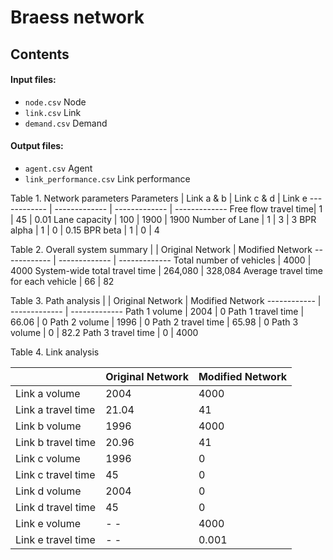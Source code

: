 # Braess network

## Contents
#### Input files:
 - `node.csv` Node  
 - `link.csv` Link
 - `demand.csv` Demand  
#### Output files:
 - `agent.csv`  Agent  
 - `link_performance.csv` Link performance 

Table 1. Network parameters
Parameters | Link a & b | Link c & d | Link e
------------ | ------------- | ------------- | -------------
Free flow travel time| 1 | 45 | 0.01
Lane capacity | 100 | 1900 | 1900
Number of Lane | 1 | 3 | 3
BPR alpha | 1 | 0 | 0.15
BPR beta | 1 | 0 | 4


Table 2. Overall system summary
| | Original Network | Modified Network 
------------ | ------------- | ------------- 
Total number of vehicles | 4000 | 4000 
System-wide total travel time | 264,080 | 328,084 
Average travel time for each vehicle | 66 | 82 


Table 3. Path analysis
| | Original Network | Modified Network 
------------ | ------------- | ------------- 
Path 1 volume | 2004 | 0 
Path 1 travel time | 66.06 | 0 
Path 2 volume | 1996 | 0 
Path 2 travel time | 65.98 | 0 
Path 3 volume | 0 | 82.2 
Path 3 travel time | 0 | 4000


Table 4. Link analysis


| |Original Network | Modified Network 
------------ | ------------- | ------------- 
Link a volume | 2004 | 4000
Link a travel time | 21.04 | 41 
Link b volume | 1996 | 4000
Link b travel time | 20.96 | 41 
Link c volume | 1996 | 0
Link c travel time | 45 | 0
Link d volume | 2004 | 0
Link d travel time | 45 | 0
Link e volume | - - | 4000
Link e travel time | - - | 0.001
